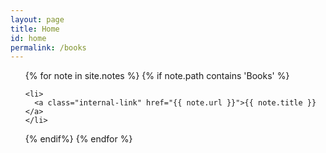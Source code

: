 ```yaml
---
layout: page
title: Home
id: home
permalink: /books
---
```




<ul>
  {% for note in site.notes  %}
  {% if note.path contains 'Books' %}
  
    <li>
      <a class="internal-link" href="{{ note.url }}">{{ note.title }}</a>
    </li>
  {% endif%}
  {% endfor %}  
 
</ul>

<style>
  .wrapper {
    max-width: 46em;
  }
</style>
